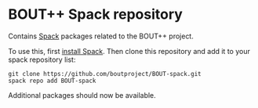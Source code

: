 # BOUT++ Spack repository

Contains [Spack](https://github.com/spack/spack) packages related to
the BOUT++ project.

To use this, first [install Spack](https://spack.readthedocs.io/en/latest/getting_started.html#installation). Then clone this repository and add
it to your spack repository list:

    git clone https://github.com/boutproject/BOUT-spack.git
    spack repo add BOUT-spack

Additional packages should now be available.
